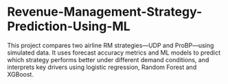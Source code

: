 # Revenue-Management-Strategy-Prediction-Using-ML
This project compares two airline RM strategies—UDP and ProBP—using simulated data. It uses forecast accuracy metrics and ML models to predict which strategy performs better under different demand conditions, and interprets key drivers using logistic regression, Random Forest and XGBoost.

